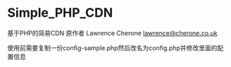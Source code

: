 Simple_PHP_CDN
============

基于PHP的简易CDN
原作者 Lawrence Cherone <lawrence@cherone.co.uk>

使用前需要复制一份config-sample.php然后改名为config.php并修改里面的配置信息
